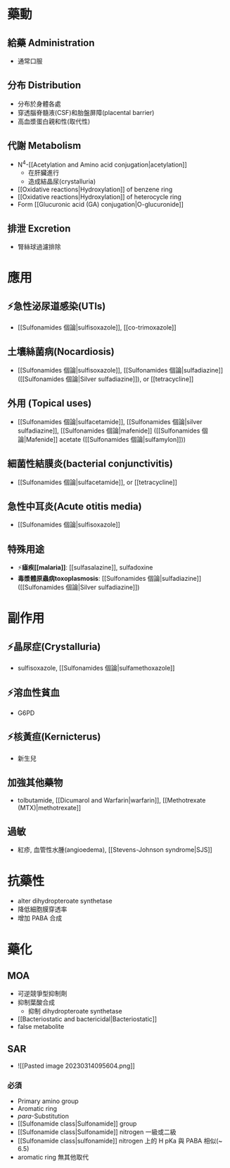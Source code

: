 # 藥動
## 給藥 Administration
- 通常口服
## 分布 Distribution
- 分布於身體各處
- 穿透腦脊髓液(CSF)和胎盤屏障(placental barrier)
- 高血漿蛋白親和性(取代性)
## 代謝 Metabolism
- N<sup>4</sup>-[[Acetylation and Amino acid conjugation|acetylation]]
	- 在肝臟進行
	- 造成結晶尿(crystalluria)
- [[Oxidative reactions​|Hydroxylation]] of benzene ring
- [[Oxidative reactions​|Hydroxylation]] of heterocycle ring
- Form [[Glucuronic acid (GA) conjugation|O-glucuronide]]
## 排泄 Excretion
- 腎絲球過濾排除
# 應用
## ⚡急性泌尿道感染(UTIs)
- [[Sulfonamides 個論|sulfisoxazole]], [[co-trimoxazole]]
## 土壤絲菌病(Nocardiosis)
- [[Sulfonamides 個論|sulfisoxazole]], [[Sulfonamides 個論|sulfadiazine]] ([[Sulfonamides 個論|Silver sulfadiazine]]), or [[tetracycline]]
## 外用 (Topical uses)
- [[Sulfonamides 個論|sulfacetamide]], [[Sulfonamides 個論|silver sulfadiazine]], [[Sulfonamides 個論|mafenide]] ([[Sulfonamides 個論|Mafenide]] acetate ([[Sulfonamides 個論|sulfamylon]]))
## 細菌性結膜炎(bacterial conjunctivitis)
- [[Sulfonamides 個論|sulfacetamide]], or [[tetracycline]]
## 急性中耳炎(Acute otitis media)
- [[Sulfonamides 個論|sulfisoxazole]]
## 特殊用途
- ⚡**瘧疾[[malaria]]**: [[sulfasalazine]], sulfadoxine
- **毒漿體原蟲病toxoplasmosis**: [[Sulfonamides 個論|sulfadiazine]] ([[Sulfonamides 個論|Silver sulfadiazine]])
# 副作用
## ⚡晶尿症(Crystalluria)
- sulfisoxazole, [[Sulfonamides 個論|sulfamethoxazole]]
## ⚡溶血性貧血
- G6PD
## ⚡核黃疸(Kernicterus)
- 新生兒
## 加強其他藥物
- tolbutamide, [[Dicumarol and Warfarin|warfarin]], [[Methotrexate (MTX)|methotrexate]]
## 過敏
- 紅疹, 血管性水腫(angioedema), [[Stevens-Johnson syndrome|SJS]]
# 抗藥性
- alter dihydropteroate synthetase 
- 降低細胞膜穿透率
- 增加 PABA 合成
# 藥化
## MOA
- 可逆競爭型抑制劑
- 抑制葉酸合成
	- 抑制 dihydropteroate synthetase
- [[Bacteriostatic and bactericidal|Bacteriostatic]]
- false metabolite
## SAR
- ![[Pasted image 20230314095604.png]]
### 必須
- Primary amino group
- Aromatic ring
- *para*-Substitution
- [[Sulfonamide class|Sulfonamide]] group
- [[Sulfonamide class|Sulfonamide]] nitrogen 一級或二級
- [[Sulfonamide class|sulfonamide]] nitrogen 上的 H pKa 與 PABA 相似(~ 6.5)
- aromatic ring 無其他取代
